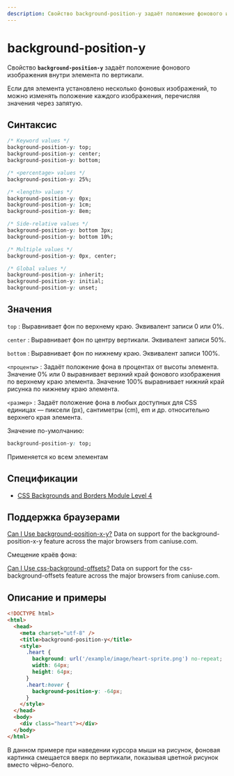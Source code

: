 ```yaml
---
description: Свойство background-position-y задаёт положение фонового изображения внутри элемента по вертикали
---
```


# background-position-y

Свойство **`background-position-y`** задаёт положение фонового изображения внутри элемента по вертикали.

Если для элемента установлено несколько фоновых изображений, то можно изменять положение каждого изображения, перечисляя значения через запятую.

## Синтаксис

```css
/* Keyword values */
background-position-y: top;
background-position-y: center;
background-position-y: bottom;

/* <percentage> values */
background-position-y: 25%;

/* <length> values */
background-position-y: 0px;
background-position-y: 1cm;
background-position-y: 8em;

/* Side-relative values */
background-position-y: bottom 3px;
background-position-y: bottom 10%;

/* Multiple values */
background-position-y: 0px, center;

/* Global values */
background-position-y: inherit;
background-position-y: initial;
background-position-y: unset;
```

## Значения

`top`
: Выравнивает фон по верхнему краю. Эквивалент записи 0 или 0%.

`center`
: Выравнивает фон по центру вертикали. Эквивалент записи 50%.

`bottom`
: Выравнивает фон по нижнему краю. Эквивалент записи 100%.

`<проценты>`
: Задаёт положение фона в процентах от высоты элемента. Значение 0% или 0 выравнивает верхний край фонового изображения по верхнему краю элемента. Значение 100% выравнивает нижний край рисунка по нижнему краю элемента.

`<размер>`
: Задаёт положение фона в любых доступных для CSS единицах — пиксели (px), сантиметры (cm), em и др. относительно верхнего края элемента.

Значение по-умолчанию:

```css
background-position-y: top;
```

Применяется ко всем элементам

## Спецификации

- [CSS Backgrounds and Borders Module Level 4](https://drafts.csswg.org/css-backgrounds-4/#background-position-longhands)

## Поддержка браузерами

<p class="ciu_embed" data-feature="background-position-x-y" data-periods="future_1,current,past_1,past_2">
  <a href="http://caniuse.com/#feat=background-position-x-y">Can I Use background-position-x-y?</a> Data on support for the background-position-x-y feature across the major browsers from caniuse.com.
</p>

Смещение краёв фона:

<p class="ciu_embed" data-feature="css-background-offsets" data-periods="future_1,current,past_1,past_2">
  <a href="http://caniuse.com/#feat=css-background-offsets">Can I Use css-background-offsets?</a> Data on support for the css-background-offsets feature across the major browsers from caniuse.com.
</p>

## Описание и примеры

```html
<!DOCTYPE html>
<html>
  <head>
    <meta charset="utf-8" />
    <title>background-position-y</title>
    <style>
      .heart {
        background: url('/example/image/heart-sprite.png') no-repeat;
        width: 64px;
        height: 64px;
      }
      .heart:hover {
        background-position-y: -64px;
      }
    </style>
  </head>
  <body>
    <div class="heart"></div>
  </body>
</html>
```

В данном примере при наведении курсора мыши на рисунок, фоновая картинка смещается вверх по вертикали, показывая цветной рисунок вместо чёрно-белого.
